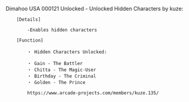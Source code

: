 Dimahoo USA 000121 Unlocked - Unlocked Hidden Characters by kuze:

        [Details]

            -Enables hidden characters

        [Function]

            ・ Hidden Characters Unlocked:

            ・ Gain - The Battler
            ・ Chitta - The Magic-User
            ・ Birthday - The Criminal
            ・ Golden - The Prince

            https://www.arcade-projects.com/members/kuze.135/
